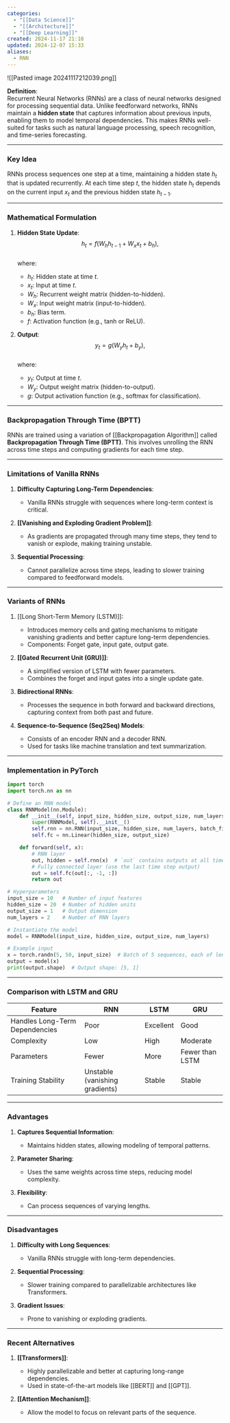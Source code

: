 ```yaml
---
categories:
  - "[[Data Science]]"
  - "[[Architecture]]"
  - "[[Deep Learning]]"
created: 2024-11-17 21:18
updated: 2024-12-07 15:33
aliases:
  - RNN
---
```

![[Pasted image 20241117212039.png]]

**Definition**:  
Recurrent Neural Networks (RNNs) are a class of neural networks designed for processing sequential data. Unlike feedforward networks, RNNs maintain a **hidden state** that captures information about previous inputs, enabling them to model temporal dependencies. This makes RNNs well-suited for tasks such as natural language processing, speech recognition, and time-series forecasting.  

---

### **Key Idea**  

RNNs process sequences one step at a time, maintaining a hidden state $h_t$ that is updated recurrently. At each time step $t$, the hidden state $h_t$ depends on the current input $x_t$ and the previous hidden state $h_{t-1}$.  

---

### **Mathematical Formulation**  

1. **Hidden State Update**:  
   $$h_t = f(W_h h_{t-1} + W_x x_t + b_h),$$  
   where:  
   - $h_t$: Hidden state at time $t$.  
   - $x_t$: Input at time $t$.  
   - $W_h$: Recurrent weight matrix (hidden-to-hidden).  
   - $W_x$: Input weight matrix (input-to-hidden).  
   - $b_h$: Bias term.  
   - $f$: Activation function (e.g., tanh or ReLU).  

2. **Output**:  
   $$y_t = g(W_y h_t + b_y),$$  
   where:  
   - $y_t$: Output at time $t$.  
   - $W_y$: Output weight matrix (hidden-to-output).  
   - $g$: Output activation function (e.g., softmax for classification).  

---

### **Backpropagation Through Time (BPTT)**  

RNNs are trained using a variation of [[Backpropagation Algorithm]] called **Backpropagation Through Time (BPTT)**. This involves unrolling the RNN across time steps and computing gradients for each time step.  

---

### **Limitations of Vanilla RNNs**

1. **Difficulty Capturing Long-Term Dependencies**:  
   - Vanilla RNNs struggle with sequences where long-term context is critical.  

2. **[[Vanishing and Exploding Gradient Problem]]**:  
   - As gradients are propagated through many time steps, they tend to vanish or explode, making training unstable.  

3. **Sequential Processing**:  
   - Cannot parallelize across time steps, leading to slower training compared to feedforward models.  

---

### **Variants of RNNs**

1. [[Long Short-Term Memory (LSTM)]]:  
   - Introduces memory cells and gating mechanisms to mitigate vanishing gradients and better capture long-term dependencies.  
   - Components: Forget gate, input gate, output gate.  

2. **[[Gated Recurrent Unit (GRU)]]**:  
   - A simplified version of LSTM with fewer parameters.  
   - Combines the forget and input gates into a single update gate.  

3. **Bidirectional RNNs**:  
   - Processes the sequence in both forward and backward directions, capturing context from both past and future.  

4. **Sequence-to-Sequence (Seq2Seq) Models**:  
   - Consists of an encoder RNN and a decoder RNN.  
   - Used for tasks like machine translation and text summarization.  

---

### **Implementation in PyTorch**

```python
import torch
import torch.nn as nn

# Define an RNN model
class RNNModel(nn.Module):
    def __init__(self, input_size, hidden_size, output_size, num_layers):
        super(RNNModel, self).__init__()
        self.rnn = nn.RNN(input_size, hidden_size, num_layers, batch_first=True)
        self.fc = nn.Linear(hidden_size, output_size)

    def forward(self, x):
        # RNN layer
        out, hidden = self.rnn(x)  # `out` contains outputs at all time steps
        # Fully connected layer (use the last time step output)
        out = self.fc(out[:, -1, :])
        return out

# Hyperparameters
input_size = 10   # Number of input features
hidden_size = 20  # Number of hidden units
output_size = 1   # Output dimension
num_layers = 2    # Number of RNN layers

# Instantiate the model
model = RNNModel(input_size, hidden_size, output_size, num_layers)

# Example input
x = torch.randn(5, 50, input_size)  # Batch of 5 sequences, each of length 50
output = model(x)
print(output.shape)  # Output shape: [5, 1]
```

---

### **Comparison with LSTM and GRU**

| Feature                        | RNN                            | LSTM      | GRU             |
| ------------------------------ | ------------------------------ | --------- | --------------- |
| Handles Long-Term Dependencies | Poor                           | Excellent | Good            |
| Complexity                     | Low                            | High      | Moderate        |
| Parameters                     | Fewer                          | More      | Fewer than LSTM |
| Training Stability             | Unstable (vanishing gradients) | Stable    | Stable          |

---

### **Advantages**

1. **Captures Sequential Information**:  
   - Maintains hidden states, allowing modeling of temporal patterns.  

2. **Parameter Sharing**:  
   - Uses the same weights across time steps, reducing model complexity.  

3. **Flexibility**:  
   - Can process sequences of varying lengths.  

---

### **Disadvantages**

1. **Difficulty with Long Sequences**:  
   - Vanilla RNNs struggle with long-term dependencies.  

2. **Sequential Processing**:  
   - Slower training compared to parallelizable architectures like Transformers.  

3. **Gradient Issues**:  
   - Prone to vanishing or exploding gradients.  

---

### **Recent Alternatives**

1. **[[Transformers]]**:  
   - Highly parallelizable and better at capturing long-range dependencies.  
   - Used in state-of-the-art models like [[BERT]] and [[GPT]].  

2. **[[Attention Mechanism]]**:  
   - Allow the model to focus on relevant parts of the sequence.  
